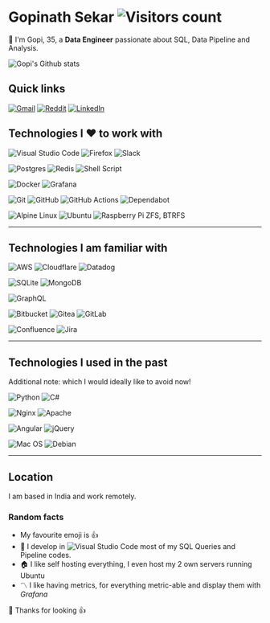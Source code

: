 # Gopinath Sekar ![Visitors count](https://visitor-badge.laobi.icu/badge?page_id=qdm12.qdm12)

👋 I'm Gopi, 35, a **Data Engineer** passionate about SQL, Data Pipeline and Analysis.

![Gopi's Github stats](https://github-readme-stats.vercel.app/api?username=azra3l05&show_icons=true&theme=dracula)

## Quick links

[![Gmail](https://img.shields.io/badge/Gmail-D14836?logo=gmail&logoColor=white)](mailto:gopinathsekar.gp@gmail.com)
[![Reddit](https://img.shields.io/badge/Reddit-%23FF4500.svg?logo=Reddit&logoColor=white)](https://reddit.com/u/azrael0528)
[![LinkedIn](https://img.shields.io/badge/linkedin-%230077B5.svg?logo=linkedin&logoColor=white)](https://linkedin.com/in/gopinath-sekar)

## Technologies I ❤️ to work with

![Visual Studio Code](https://img.shields.io/badge/Visual%20Studio%20Code-0078d7.svg?logo=visual-studio-code&logoColor=white)
![Firefox](https://img.shields.io/badge/Firefox-FF7139?logo=Firefox-Browser&logoColor=white)
![Slack](https://img.shields.io/badge/Slack-4A154B?logo=slack&logoColor=white)

![Postgres](https://img.shields.io/badge/postgres-%23316192.svg?logo=postgresql&logoColor=white)
![Redis](https://img.shields.io/badge/redis-%23DD0031.svg?logo=redis&logoColor=white)
![Shell Script](https://img.shields.io/badge/shell_script-%23121011.svg?logo=gnu-bash&logoColor=white)

![Docker](https://img.shields.io/badge/docker-%230db7ed.svg?logo=docker&logoColor=white)
![Grafana](https://img.shields.io/badge/grafana-%23F46800.svg?style=for-the-badge&logo=grafana&logoColor=white)


![Git](https://img.shields.io/badge/git-%23F05033.svg?logo=git&logoColor=white)
![GitHub](https://img.shields.io/badge/github-%23121011.svg?logo=github&logoColor=white)
![GitHub Actions](https://img.shields.io/badge/githubactions-%232671E5.svg?logo=githubactions&logoColor=white)
![Dependabot](https://img.shields.io/badge/dependabot-025E8C?logo=dependabot&logoColor=white)

![Alpine Linux](https://img.shields.io/badge/Alpine_Linux-%230D597F.svg?logo=alpine-linux&logoColor=white)
![Ubuntu](https://img.shields.io/badge/Ubuntu-E95420?logo=ubuntu&logoColor=white)
![Raspberry Pi](https://img.shields.io/badge/-RaspberryPi-C51A4A?logo=Raspberry-Pi)
ZFS, BTRFS


---

## Technologies I am familiar with

![AWS](https://img.shields.io/badge/AWS-%23FF9900.svg?logo=amazon-aws&logoColor=white)
![Cloudflare](https://img.shields.io/badge/Cloudflare-F38020?logo=Cloudflare&logoColor=white)
![Datadog](https://img.shields.io/badge/datadog-%23632CA6.svg?logo=datadog&logoColor=white)

![SQLite](https://img.shields.io/badge/sqlite-%2307405e.svg?logo=sqlite&logoColor=white)
![MongoDB](https://img.shields.io/badge/MongoDB-%234ea94b.svg?logo=mongodb&logoColor=white)

![GraphQL](https://img.shields.io/badge/-GraphQL-E10098?logo=graphql&logoColor=white)

![Bitbucket](https://img.shields.io/badge/bitbucket-%230047B3.svg?logo=bitbucket&logoColor=white)
![Gitea](https://img.shields.io/badge/Gitea-34495E?logo=gitea&logoColor=5D9425)
![GitLab](https://img.shields.io/badge/gitlab-%23181717.svg?logo=gitlab&logoColor=white)

![Confluence](https://img.shields.io/badge/confluence-%23172BF4.svg?logo=confluence&logoColor=white)
![Jira](https://img.shields.io/badge/jira-%230A0FFF.svg?logo=jira&logoColor=white)

---

## Technologies I used in the past

Additional note: which I would ideally like to avoid now!

![Python](https://img.shields.io/badge/python-3670A0?logo=python&logoColor=ffdd54)
![C#](https://img.shields.io/badge/c%23-%23239120.svg?logo=c-sharp&logoColor=white)

![Nginx](https://img.shields.io/badge/nginx-%23009639.svg?logo=nginx&logoColor=white)
![Apache](https://img.shields.io/badge/apache-%23D42029.svg?logo=apache&logoColor=white)

![Angular](https://img.shields.io/badge/angular-%23DD0031.svg?logo=angular&logoColor=white)
![jQuery](https://img.shields.io/badge/jquery-%230769AD.svg?logo=jquery&logoColor=white)

![Mac OS](https://img.shields.io/badge/mac%20os-000000?logo=macos&logoColor=F0F0F0)
![Debian](https://img.shields.io/badge/Debian-D70A53?logo=debian&logoColor=white)

---

## Location

I am based in India and work remotely.

### Random facts

- My favourite emoji is 👍
- 🐳 I develop in ![Visual Studio Code](https://img.shields.io/badge/Visual%20Studio%20Code-0078d7.svg?logo=visual-studio-code&logoColor=white) most of my SQL Queries and Pipeline codes.
- 🏠 I like self hosting everything, I even host my 2 own servers running Ubuntu
- 〽️ I like having metrics, for everything metric-able and display them with *Grafana*

🎉 Thanks for looking 👍

